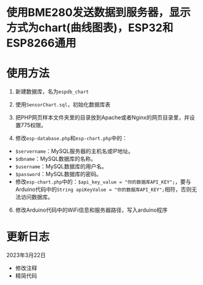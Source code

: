 # 使用BME280发送数据到服务器，显示方式为chart(曲线图表)，ESP32和ESP8266通用

# 使用方法
1. 新建数据库，名为`espdb_chart`

2. 使用`SensorChart.sql`，初始化数据库表

3. 把PHP网页样本文件夹里的目录放到Apache或者Nginx的网页目录里，并设置775权限。

4. 修改`esp-database.php`和`esp-chart.php`中的：
- `$servername`：MySQL服务器的主机名或IP地址。
- `$dbname`：MySQL数据库的名称。
- `$username`：MySQL数据库的用户名。
- `$password`：MySQL数据库的密码。
- 修改`esp-chart.php`中的：`$api_key_value = "你的数据库API_KEY";`，要与Arduino代码中的`String apiKeyValue = "你的数据库API_KEY";`相符，否则无法访问数据库。

6. 修改Arduino代码中的WiFi信息和服务器路径，写入arduino程序

# 更新日志
2023年3月22日
- 修改注释
- 精简代码
